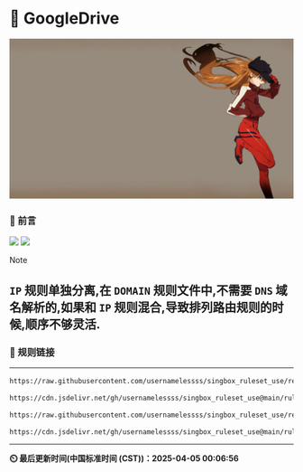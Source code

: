 
# 🧸 GoogleDrive
![](https://raw.githubusercontent.com/usernamelessss/picture-bed/main/images/202504042256831.jpg)
### 📣 前言
![](https://shields.io/badge/-移除重复规则-ff69b4) ![](https://shields.io/badge/-IP&nbsp;规则单独存放不与&nbsp;DOMAIN&nbsp;等混合-green)
> [!NOTE]
**`IP` 规则单独分离,在 `DOMAIN` 规则文件中,不需要 `DNS` 域名解析的,如果和 `IP` 规则混合,导致排列路由规则的时候,顺序不够灵活.**
---

###  🔗 规则链接
---

```url
https://raw.githubusercontent.com/usernamelessss/singbox_ruleset_use/refs/heads/main/rule/GoogleDrive/GoogleDrive_No_IP.json
```

```url
https://cdn.jsdelivr.net/gh/usernamelessss/singbox_ruleset_use@main/rule/GoogleDrive/GoogleDrive_No_IP.json
```

```url
https://raw.githubusercontent.com/usernamelessss/singbox_ruleset_use/refs/heads/main/rule/GoogleDrive/GoogleDrive_No_IP.srs
```

```url
https://cdn.jsdelivr.net/gh/usernamelessss/singbox_ruleset_use@main/rule/GoogleDrive/GoogleDrive_No_IP.srs
```

---
**⏲️ 最后更新时间(中国标准时间 (CST))：2025-04-05 00:06:56**